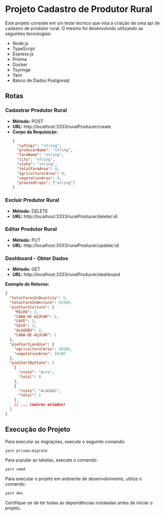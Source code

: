# Projeto Cadastro de Produtor Rural

Este projeto consiste em um teste técnico que visa a criação de uma api de cadastro de produtor rural. O mesmo foi desenvolvido utilizando as seguintes tecnologias:

- Node.js
- TypeScript
- Express.js
- Prisma
- Docker
- Tsyringe
- Yarn
- Banco de Dados Postgresql

## Rotas

### Cadastrar Produtor Rural

- **Método:** POST
- **URL:** http://localhost:3333/ruralProducer/create
- **Corpo da Requisição:**
  ```json
  {
    "cpfCnpj": "string",
    "producerName": "string",
    "farmName": "string",
    "city": "string",
    "state": "string",
    "totalFarmArea": 0,
    "agriculturalArea": 0,
    "vegetationArea": 0,
    "plantedCrops": ["string"]
  }
  ```

### Excluir Produtor Rural

- **Método:** DELETE
- **URL:** http://localhost:3333/ruralProducer/delete/:id

### Editar Produtor Rural

- **Método:** PUT
- **URL:** http://localhost:3333/ruralProducer/update/:id

### Dashboard - Obter Dados

- **Método:** GET
- **URL:** http://localhost:3333/ruralProducer/dashboard

**Exemplo de Retorno:**
```json
{
  "totalFarmsInQuantity": 5,
  "totalFarmInHectare": 54300,
  "pieChartCulture": {
    "MILHO": 2,
    "CANA-DE-AÇÚCAR": 2,
    "CAFÉ": 2,
    "SOJA": 2,
    "ALGODÃO": 1,
    "CANA-DE-AÇUCAR": 1
  },
  "pieChartLandUse": {
    "agriculturalArea": 10100,
    "vegetationArea": 10100
  },
  "pieChartByState": [
    {
      "state": "Acre",
      "total": 0
    },
    {
      "state": "ALAGOAS",
      "total": 1
    },
    // ... (outros estados)
  ]
}
```

## Execução do Projeto

Para executar as migrações, execute o seguinte comando:

```bash
yarn prisma:migrate
```

Para popular as tabelas, execute o comando:

```bash
yarn seed
```

Para executar o projeto em ambiente de desenvolvimento, utilize o comando:

```bash
yarn dev
```

Certifique-se de ter todas as dependências instaladas antes de iniciar o projeto.